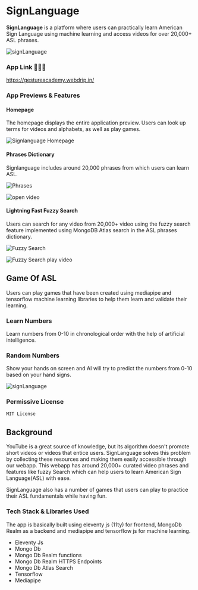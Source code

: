 # SignLanguage

**SignLanguage** is a platform where users can practically learn American Sign Language using machine learning and access videos for over 20,000+ ASL phrases.


![signLanguage](https://dev-to-uploads.s3.amazonaws.com/uploads/articles/9kxwd6qf4zfy5kworzcu.gif)


### App Link 🎉🎉🥳
https://gestureacademy.webdrip.in/

### App Previews & Features

#### Homepage

The homepage displays the entire application preview. Users can look up terms for videos and alphabets, as well as play games.

![Signlanguage Homepage](https://dev-to-uploads.s3.amazonaws.com/uploads/articles/b0nqjldx8mjukffs9g41.png)

#### Phrases Dictionary

Signlanguage includes around 20,000 phrases from which users can learn ASL.

![Phrases](https://dev-to-uploads.s3.amazonaws.com/uploads/articles/upd3dcbs0brsti8fxi2c.png)

![open video](https://dev-to-uploads.s3.amazonaws.com/uploads/articles/96s3xbnddbpumjpmqgfc.png)

#### Lightning Fast Fuzzy Search

Users can search for any video from 20,000+ video using the fuzzy search feature implemented using MongoDB Atlas search in the ASL phrases dictionary.


![Fuzzy Search](https://dev-to-uploads.s3.amazonaws.com/uploads/articles/im8k3fhse0qeang5bi7j.png)

![Fuzzy Search play video](https://dev-to-uploads.s3.amazonaws.com/uploads/articles/1fwna63j350pgdergcia.png)


## Game Of ASL

Users can play games that have been created using mediapipe and tensorflow machine learning libraries to help them learn and validate their learning.

### Learn Numbers

Learn numbers from 0-10 in chronological order with the help of artificial intelligence.


### Random Numbers

Show your hands on screen and AI will try to predict the numbers from 0-10 based on your hand signs.

![signLanguage](https://dev-to-uploads.s3.amazonaws.com/uploads/articles/9kxwd6qf4zfy5kworzcu.gif)



### Permissive License
`MIT License`

## Background

YouTube is a great source of knowledge, but its algorithm doesn't promote short videos or videos that entice users. SignLanguage solves this problem by collecting these resources and making them easily accessible through our webapp. This webapp has around 20,000+ curated video phrases and features like fuzzy Search which can help users to learn American Sign Language(ASL) with ease.

SignLanguage also has a number of games that users can play to practice their ASL fundamentals while having fun.

### Tech Stack & Libraries Used

The app is basically built using eleventy js (11ty) for frontend, MongoDb Realm as a backend and mediapipe and tensorflow js for machine learning.

- Eleventy Js
- Mongo Db
- Mongo Db Realm functions
- Mongo Db Realm HTTPS Endpoints
- Mongo Db Atlas Search
- Tensorflow
- Mediapipe
